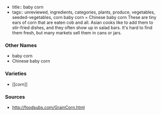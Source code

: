 - title:: baby corn
- tags:: unreviewed, ingredients, categories, plants, produce, vegetables, seeded-vegetables, corn
baby corn = Chinese baby corn These are tiny ears of corn that are eaten cob and all. Asian cooks like to add them to stir-fried dishes, and they often show up in salad bars. It's hard to find them fresh, but many markets sell them in cans or jars.

### Other Names

* baby corn
* Chinese baby corn

### Varieties

* [[corn]]

### Sources
* http://foodsubs.com/GrainCorn.html
